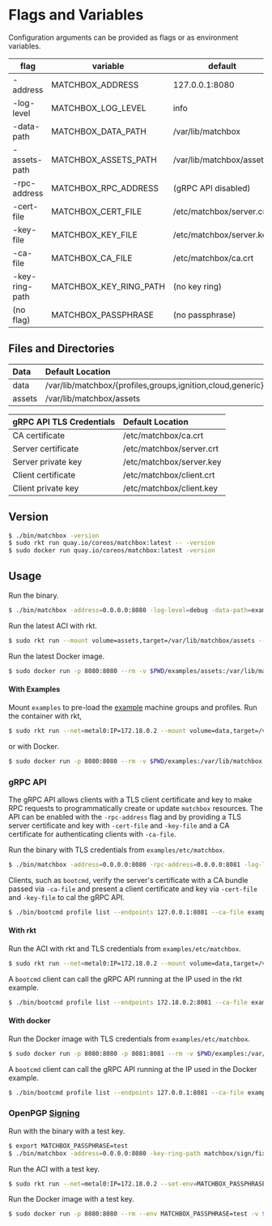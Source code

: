 
# Flags and Variables

Configuration arguments can be provided as flags or as environment variables.

| flag | variable | default | example |
|------|----------|---------|---------|
| -address | MATCHBOX_ADDRESS | 127.0.0.1:8080 | 0.0.0.0:8080 |
| -log-level | MATCHBOX_LOG_LEVEL | info | critical, error, warning, notice, info, debug |
| -data-path | MATCHBOX_DATA_PATH | /var/lib/matchbox | ./examples |
| -assets-path | MATCHBOX_ASSETS_PATH | /var/lib/matchbox/assets | ./examples/assets |
| -rpc-address | MATCHBOX_RPC_ADDRESS | (gRPC API disabled) | 0.0.0.0:8081 |
| -cert-file | MATCHBOX_CERT_FILE | /etc/matchbox/server.crt | ./examples/etc/matchbox/server.crt |
| -key-file | MATCHBOX_KEY_FILE | /etc/matchbox/server.key | ./examples/etc/matchbox/server.key
| -ca-file | MATCHBOX_CA_FILE | /etc/matchbox/ca.crt | ./examples/etc/matchbox/ca.crt |
| -key-ring-path | MATCHBOX_KEY_RING_PATH | (no key ring) | ~/.secrets/vault/matchbox/secring.gpg |
| (no flag) | MATCHBOX_PASSPHRASE | (no passphrase) | "secret passphrase" |

## Files and Directories

| Data | Default Location                                  |
|:---------|:--------------------------------------------------|
| data     | /var/lib/matchbox/{profiles,groups,ignition,cloud,generic} |
| assets   | /var/lib/matchbox/assets                           |

| gRPC API TLS Credentials | Default Location                  |
|:---------|:--------------------------------------------------|
| CA certificate | /etc/matchbox/ca.crt                         |
| Server certificate | /etc/matchbox/server.crt                 |
| Server private key | /etc/matchbox/server.key                 |
| Client certificate | /etc/matchbox/client.crt                 |
| Client private key | /etc/matchbox/client.key                 |

## Version

```sh
$ ./bin/matchbox -version
$ sudo rkt run quay.io/coreos/matchbox:latest -- -version
$ sudo docker run quay.io/coreos/matchbox:latest -version
```

## Usage

Run the binary.

```sh
$ ./bin/matchbox -address=0.0.0.0:8080 -log-level=debug -data-path=examples -assets-path=examples/assets
```

Run the latest ACI with rkt.

```sh
$ sudo rkt run --mount volume=assets,target=/var/lib/matchbox/assets --volume assets,kind=host,source=$PWD/examples/assets quay.io/coreos/matchbox:latest -- -address=0.0.0.0:8080 -log-level=debug
```

Run the latest Docker image.

```sh
$ sudo docker run -p 8080:8080 --rm -v $PWD/examples/assets:/var/lib/matchbox/assets:Z quay.io/coreos/matchbox:latest -address=0.0.0.0:8080 -log-level=debug
```

#### With Examples

Mount `examples` to pre-load the [example](../examples/README.md) machine groups and profiles. Run the container with rkt,

```sh
$ sudo rkt run --net=metal0:IP=172.18.0.2 --mount volume=data,target=/var/lib/matchbox --volume data,kind=host,source=$PWD/examples --mount volume=groups,target=/var/lib/matchbox/groups --volume groups,kind=host,source=$PWD/examples/groups/etcd quay.io/coreos/matchbox:latest -- -address=0.0.0.0:8080 -log-level=debug
```

or with Docker.

```sh
$ sudo docker run -p 8080:8080 --rm -v $PWD/examples:/var/lib/matchbox:Z -v $PWD/examples/groups/etcd:/var/lib/matchbox/groups:Z quay.io/coreos/matchbox:latest -address=0.0.0.0:8080 -log-level=debug
```

### gRPC API

The gRPC API allows clients with a TLS client certificate and key to make RPC requests to programmatically create or update `matchbox` resources. The API can be enabled with the `-rpc-address` flag and by providing a TLS server certificate and key with `-cert-file` and `-key-file` and a CA certificate for authenticating clients with `-ca-file`.

Run the binary with TLS credentials from `examples/etc/matchbox`.

```sh
$ ./bin/matchbox -address=0.0.0.0:8080 -rpc-address=0.0.0.0:8081 -log-level=debug -data-path=examples -assets-path=examples/assets -cert-file examples/etc/matchbox/server.crt -key-file examples/etc/matchbox/server.key -ca-file examples/etc/matchbox/ca.crt
```

Clients, such as `bootcmd`, verify the server's certificate with a CA bundle passed via `-ca-file` and present a client certificate and key via `-cert-file` and `-key-file` to cal the gRPC API.

```sh
$ ./bin/bootcmd profile list --endpoints 127.0.0.1:8081 --ca-file examples/etc/matchbox/ca.crt --cert-file examples/etc/matchbox/client.crt --key-file examples/etc/matchbox/client.key
```

#### With rkt

Run the ACI with rkt and TLS credentials from `examples/etc/matchbox`.

```sh
$ sudo rkt run --net=metal0:IP=172.18.0.2 --mount volume=data,target=/var/lib/matchbox --volume data,kind=host,source=$PWD/examples,readOnly=true --mount volume=config,target=/etc/matchbox --volume config,kind=host,source=$PWD/examples/etc/matchbox --mount volume=groups,target=/var/lib/matchbox/groups --volume groups,kind=host,source=$PWD/examples/groups/etcd quay.io/coreos/matchbox:latest -- -address=0.0.0.0:8080 -rpc-address=0.0.0.0:8081 -log-level=debug
```

A `bootcmd` client can call the gRPC API running at the IP used in the rkt example.

```sh
$ ./bin/bootcmd profile list --endpoints 172.18.0.2:8081 --ca-file examples/etc/matchbox/ca.crt --cert-file examples/etc/matchbox/client.crt --key-file examples/etc/matchbox/client.key
```

#### With docker

Run the Docker image with TLS credentials from `examples/etc/matchbox`.

```sh
$ sudo docker run -p 8080:8080 -p 8081:8081 --rm -v $PWD/examples:/var/lib/matchbox:Z -v $PWD/examples/etc/matchbox:/etc/matchbox:Z,ro -v $PWD/examples/groups/etcd:/var/lib/matchbox/groups:Z quay.io/coreos/matchbox:latest -address=0.0.0.0:8080 -rpc-address=0.0.0.0:8081 -log-level=debug
```

A `bootcmd` client can call the gRPC API running at the IP used in the Docker example.

```sh
$ ./bin/bootcmd profile list --endpoints 127.0.0.1:8081 --ca-file examples/etc/matchbox/ca.crt --cert-file examples/etc/matchbox/client.crt --key-file examples/etc/matchbox/client.key
```

### OpenPGP [Signing](openpgp.md)

Run with the binary with a test key.

```sh
$ export MATCHBOX_PASSPHRASE=test
$ ./bin/matchbox -address=0.0.0.0:8080 -key-ring-path matchbox/sign/fixtures/secring.gpg -data-path=examples -assets-path=examples/assets
```

Run the ACI with a test key.

```sh
$ sudo rkt run --net=metal0:IP=172.18.0.2 --set-env=MATCHBOX_PASSPHRASE=test --mount volume=secrets,target=/secrets --volume secrets,kind=host,source=$PWD/matchbox/sign/fixtures --mount volume=data,target=/var/lib/matchbox --volume data,kind=host,source=$PWD/examples --mount volume=groups,target=/var/lib/matchbox/groups --volume groups,kind=host,source=$PWD/examples/groups/etcd quay.io/coreos/matchbox:latest -- -address=0.0.0.0:8080 -key-ring-path secrets/secring.gpg
```

Run the Docker image with a test key.

```sh
$ sudo docker run -p 8080:8080 --rm --env MATCHBOX_PASSPHRASE=test -v $PWD/examples:/var/lib/matchbox:Z -v $PWD/examples/groups/etcd:/var/lib/matchbox/groups:Z -v $PWD/matchbox/sign/fixtures:/secrets:Z quay.io/coreos/matchbox:latest -address=0.0.0.0:8080 -log-level=debug -key-ring-path secrets/secring.gpg
```
